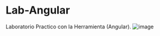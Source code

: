 # Lab-Angular
Laboratorio Practico con la Herramienta (Angular).
![image](https://user-images.githubusercontent.com/72884555/141854234-96df14f9-5261-4626-b0da-6ff9a6bc3137.png)
